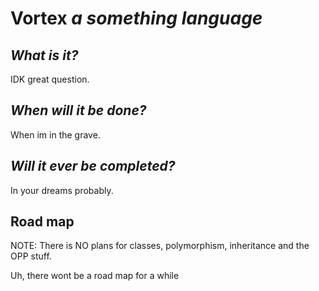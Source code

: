 # Vortex *a something language*

## *What is it?*

IDK great question.

## *When will it be done?*

When im in the grave.

## *Will it ever be completed?*

In your dreams probably.

## Road map

NOTE: There is NO plans for classes, polymorphism, inheritance and the OPP stuff.

Uh, there wont be a road map for a while
